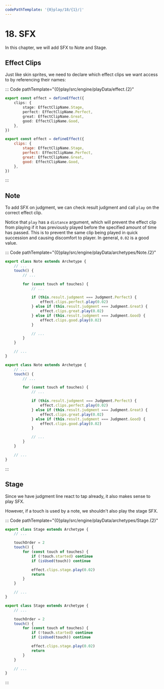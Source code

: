 ```yaml
---
codePathTemplate: '{0}play/18/{1}/|'
---
```


# 18. SFX

In this chapter, we will add SFX to Note and Stage.

## Effect Clips

Just like skin sprites, we need to declare which effect clips we want access to by referencing their names:

::: Code pathTemplate="{0}play/src/engine/playData/effect.{2}"

```ts
export const effect = defineEffect({
    clips: {
        stage: EffectClipName.Stage,
        perfect: EffectClipName.Perfect,
        great: EffectClipName.Great,
        good: EffectClipName.Good,
    },
})
```

```js
export const effect = defineEffect({
    clips: {
        stage: EffectClipName.Stage,
        perfect: EffectClipName.Perfect,
        great: EffectClipName.Great,
        good: EffectClipName.Good,
    },
})
```

:::

## Note

To add SFX on judgment, we can check result judgment and call `play` on the correct effect clip.

Notice that `play` has a `distance` argument, which will prevent the effect clip from playing if it has previously played before the specified amount of time has passed. This is to prevent the same clip being played in quick succession and causing discomfort to player. In general, `0.02` is a good value.

::: Code pathTemplate="{0}play/src/engine/playData/archetypes/Note.{2}"

```ts
export class Note extends Archetype {
    // ...
    touch() {
        // ...

        for (const touch of touches) {
            // ...

            if (this.result.judgment === Judgment.Perfect) {
                effect.clips.perfect.play(0.02)
            } else if (this.result.judgment === Judgment.Great) {
                effect.clips.great.play(0.02)
            } else if (this.result.judgment === Judgment.Good) {
                effect.clips.good.play(0.02)
            }

            // ...
        }
    }

    // ...
}
```

```js
export class Note extends Archetype {
    // ...
    touch() {
        // ...

        for (const touch of touches) {
            // ...

            if (this.result.judgment === Judgment.Perfect) {
                effect.clips.perfect.play(0.02)
            } else if (this.result.judgment === Judgment.Great) {
                effect.clips.great.play(0.02)
            } else if (this.result.judgment === Judgment.Good) {
                effect.clips.good.play(0.02)
            }

            // ...
        }
    }

    // ...
}
```

:::

## Stage

Since we have judgment line react to tap already, it also makes sense to play SFX.

However, if a touch is used by a note, we shouldn't also play the stage SFX.

::: Code pathTemplate="{0}play/src/engine/playData/archetypes/Stage.{2}"

```ts
export class Stage extends Archetype {
    // ...

    touchOrder = 2
    touch() {
        for (const touch of touches) {
            if (!touch.started) continue
            if (isUsed(touch)) continue

            effect.clips.stage.play(0.02)
            return
        }
    }

    // ...
}
```

```js
export class Stage extends Archetype {
    // ...

    touchOrder = 2
    touch() {
        for (const touch of touches) {
            if (!touch.started) continue
            if (isUsed(touch)) continue

            effect.clips.stage.play(0.02)
            return
        }
    }

    // ...
}
```

:::
